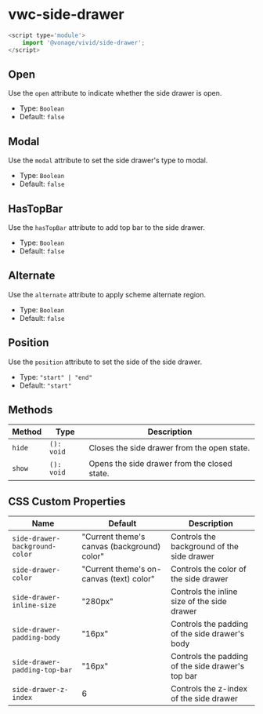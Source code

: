 # vwc-side-drawer

```js
<script type='module'>
    import '@vonage/vivid/side-drawer';
</script>
```

## Open
Use the `open` attribute to indicate whether the side drawer is open.

- Type: `Boolean`
- Default: `false`
## Modal

Use the `modal` attribute to set the side drawer's type to modal.

- Type: `Boolean`
- Default: `false`

## HasTopBar

Use the `hasTopBar` attribute to add top bar to the side drawer.

- Type: `Boolean`
- Default: `false`
## Alternate

Use the `alternate` attribute to apply scheme alternate region.

- Type: `Boolean`
- Default: `false`
## Position

Use the `position` attribute to set the side of the side drawer.

- Type: `"start" | "end"`
- Default: `"start"`

## Methods

| Method | Type       | Description                                  |
| ------ | ---------- | -------------------------------------------- |
| `hide` | `(): void` | Closes the side drawer from the open state.  |
| `show` | `(): void` | Opens the side drawer from the closed state. |

## CSS Custom Properties

| Name                           | Default                                     | Description                                       |
| ------------------------------ | ------------------------------------------- | ------------------------------------------------- |
| `side-drawer-background-color` | "Current theme's canvas (background) color" | Controls the background of the side drawer        |
| `side-drawer-color`            | "Current theme's on-canvas (text) color"    | Controls the color of the side drawer             |
| `side-drawer-inline-size`      | "280px"                                     | Controls the inline size of the side drawer       |
| `side-drawer-padding-body`     | "16px"                                      | Controls the padding of the side drawer's body    |
| `side-drawer-padding-top-bar`  | "16px"                                      | Controls the padding of the side drawer's top bar |
| `side-drawer-z-index`          | 6                                           | Controls the z-index of the side drawer           |
